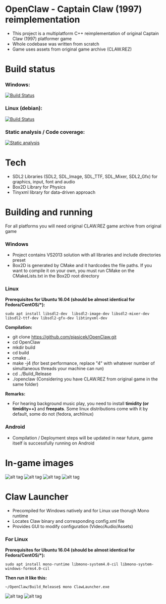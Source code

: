 # OpenClaw - Captain Claw (1997) reimplementation

 - This project is a multiplatform C++ reimplementation of original Captain Claw (1997) platformer game
 - Whole codebase was written from scratch
 - Game uses assets from original game archive (CLAW.REZ)

# Build status

### Windows:

[![Build Status](https://ci.appveyor.com/api/projects/status/github/pjasicek/CaptainClaw?svg=true)](https://ci.appveyor.com/project/pjasicek/captainclaw)

### Linux (debian):

[![Build Status](https://travis-ci.org/pjasicek/CaptainClaw.svg?branch=master)](https://travis-ci.org/pjasicek/CaptainClaw)

### Static analysis / Code coverage:

[![Static analysis](https://scan.coverity.com/projects/12422/badge.svg?flat=1)](https://scan.coverity.com/projects/pjasicek-captainclaw)

# Tech

  - SDL2 Libraries (SDL2, SDL_Image, SDL_TTF, SDL_Mixer, SDL2_Gfx) for graphics, input, font and audio
  - Box2D Library for Physics
  - Tinyxml library for data-driven approach

# Building and running
For all platforms you will need original CLAW.REZ game archive from original game
### Windows
  - Project contains VS2013 solution with all libraries and include directories preset
  - Box2D is generated by CMake and it hardcodes the file paths. If you want to compile it on your own, you must run CMake on the CMakeLists.txt in the Box2D root directory

### Linux
  **Prerequisites for Ubuntu 16.04 (should be almost identical for Fedora/CentOS/*):**
  
  `sudo apt install libsdl2-dev  libsdl2-image-dev libsdl2-mixer-dev libsdl2-ttf-dev libsdl2-gfx-dev libtinyxml-dev` 
  
  **Compilation:**
  
  - git clone https://github.com/pjasicek/OpenClaw.git
  - cd OpenClaw
  - mkdir build
  - cd build
  - cmake ..
  - make -j4 (for best performance, replace "4" with whatever number of simultaneous threads your machine can run)
  - cd ../Build_Release
  - ./openclaw (Considering you have CLAW.REZ from original game in the same folder)

 **Remarks:**

  - For hearing background music play, you need to install **timidity (or timidity++)** and **freepats**. Some linux distributions come with it by default, some do not (fedora, archlinux)
  
### Android
  
  - Compilation / Deployment steps will be updated in near future, game itself is successfully running on Android
 
# In-game images
![alt tag](http://s2.postimg.org/gwdm0ii7t/screenshot_26.png)
![alt tag](https://s3.postimg.org/3y0a97xkj/screenshot_27.png)
![alt tag](https://s17.postimg.org/fhd9hm9wv/screenshot_26.png)
![alt tag](https://s27.postimg.org/7ocuxo78z/screenshot_25.png)

# Claw Launcher

  - Precompiled for Windows natively and for Linux use thorugh Mono runtime
  - Locates Claw binary and corresponding config.xml file
  - Provides GUI to modify configuration (Video/Audio/Assets)

### For Linux

  **Prerequisites for Ubuntu 16.04 (should be almost identical for Fedora/CentOS/*):**
  
  `sudo apt install mono-runtime libmono-system4.0-cil libmono-system-windows-forms4.0-cil` 
  
  **Then run it like this:**
  
  `~/OpenClaw/Build_Release$ mono ClawLauncher.exe`
 
![alt tag](https://s12.postimg.org/a0fzk9wil/screenshot_23.png)
![alt tag](https://s30.postimg.org/664o7wa4h/screenshot_24.png)
